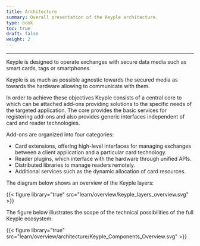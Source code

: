 ```yaml
---
title: Architecture
summary: Overall presentation of the Keyple architecture.
type: book
toc: true
draft: false
weight: 2
---
```


---
Keyple is designed to operate exchanges with secure data media such as smart cards, tags or smartphones.

Keyple is as much as possible agnostic towards the secured media as towards the hardware allowing to communicate with them.

In order to achieve these objectives Keyple consists of a central core to which can be attached add-ons providing solutions to the specific needs of the targeted application.
The core provides the basic services for registering add-ons and also provides generic interfaces independent of card and reader technologies. 

Add-ons are organized into four categories:
- Card extensions, offering high-level interfaces for managing exchanges between a client application and a particular card technology.
- Reader plugins, which interface with the hardware through unified APIs.
- Distributed libraries to manage readers remotely.
- Additional services such as the dynamic allocation of card resources.

The diagram below shows an overview of the Keyple layers:

{{< figure library="true" src="learn/overview/keyple_layers_overview.svg" >}}

The figure below illustrates the scope of the technical possibilities of the full Keyple ecosystem:

{{< figure library="true" src="learn/overview/architecture/Keyple_Components_Overview.svg" >}}
